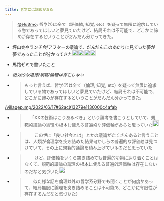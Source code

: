 ```yaml
---
title: 哲学には諦めがある
---
```



 > 
 > [@blu3mo](https://twitter.com/blu3mo/status/1537791141688807425): 哲学(?)は全て（評価軸, 知覚, etc）を疑って無限に追求している物であってほしいと夢見ていたけど、結局それは不可能で、どこかに諦めが存在するということがだんだん分かってきた。

* 坪山会やランチ会/アフターの議論で、だんだんこのあたりに見ていた夢が夢であったことが分かってきた<img src='https://scrapbox.io/api/pages/blu3mo-public/blu3mo/icon' alt='blu3mo.icon' height="19.5"/><img src='https://scrapbox.io/api/pages/blu3mo-public/blu3mo/icon' alt='blu3mo.icon' height="19.5"/><img src='https://scrapbox.io/api/pages/blu3mo-public/blu3mo/icon' alt='blu3mo.icon' height="19.5"/><img src='https://scrapbox.io/api/pages/blu3mo-public/blu3mo/icon' alt='blu3mo.icon' height="19.5"/>

* 馬路ゼミで書いたこと

* *絶対的な道徳/規範/倫理は存在しない*

* 
   > 
   > もっと言えば、哲学(?)は全て（倫理, 知覚, etc）を疑って無限に追求している物であってほしいと夢見ていたけど、結局それは不可能で、どこかに諦めが存在するということがだんだん分かってきた。

[/villagepump/2022/06/17#62ac913279e1130000c4afab](https://scrapbox.io/villagepump/2022/06/17#62ac913279e1130000c4afab)

* 
   > 
   > 　 「XXの技術はこうあるべき」という論考を書こうとしていて、規範的議論の論理の根本に使える普遍的な評価軸があると思っていた<img src='https://scrapbox.io/api/pages/blu3mo-public/blu3mo/icon' alt='blu3mo.icon' height="19.5"/>

* 
   > 
   > 　 　この世に「良い社会とは」とかの議論がたくさんあると言うことは、人類が倫理学を突き詰めた結果何かしらの普遍的な評価軸は見つけていて、その上に規範的議論を積み上げているのだと思っていた

* 
   > 
   > 　 　けど、評価軸をいくら突き詰めても普遍的な物に辿り着くことはなくて、規範的議論の論理の根本に使える普遍的評価軸は存在しないのだなと気づいた<img src='https://scrapbox.io/api/pages/blu3mo-public/blu3mo/icon' alt='blu3mo.icon' height="19.5"/>

* 
   > 
   > 　　似た様な話を倫理以外の哲学系分野でも聞くことが何度かあって、結局無限に論理を突き詰めることは不可能で、どこかに有限性が存在するんだなと気づいた）
